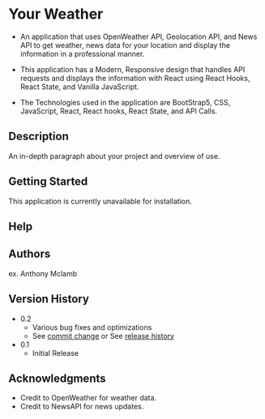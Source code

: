 # Your Weather

 * An application that uses OpenWeather API, Geolocation API, and News API to get weather, news data for your location and display the information in a professional manner.
 
 * This application has a Modern, Responsive design that handles API requests and displays the information with React using React Hooks, React State, and Vanilla JavaScript.
 
 * The Technologies used in the application are BootStrap5, CSS, JavaScript, React, React hooks, React State, and API Calls.



## Description

An in-depth paragraph about your project and overview of use.

## Getting Started

  This application is currently unavailable for installation.
## Help


## Authors

ex. Anthony Mclamb

## Version History

* 0.2
    * Various bug fixes and optimizations
    * See [commit change]() or See [release history]()
* 0.1
    * Initial Release

## Acknowledgments

* Credit to OpenWeather for weather data.
* Credit to NewsAPI for news updates.
